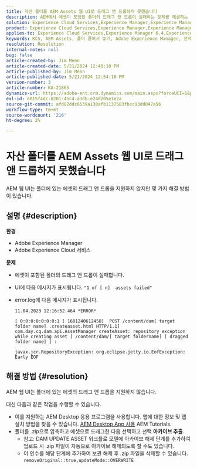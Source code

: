 ```yaml
---
title: 자산 폴더를 AEM Assets 웹 UI로 드래그 앤 드롭하지 못했습니다
description: AEM에서 에셋이 포함된 폴더의 드래그 앤 드롭이 실패하는 문제를 해결하는 방법에 대해 알아봅니다.
solution: Experience Cloud Services,Experience Manager,Experience Manager as a Cloud Service
product: Experience Cloud Services,Experience Manager,Experience Manager as a Cloud Service
applies-to: Experience Cloud Services,Experience Manager 6.4,Experience Manager Assets,Experience Manager as a Cloud Service,Experience Manager 6.5
keywords: KCS, AEM Assets, 폴더 끌어서 놓기, Adobe Experience Manager, 문제 해결
resolution: Resolution
internal-notes: null
bug: false
article-created-by: Jim Menn
article-created-date: 5/21/2024 12:48:10 PM
article-published-by: Jim Menn
article-published-date: 5/21/2024 12:54:10 PM
version-number: 3
article-number: KA-21865
dynamics-url: https://adobe-ent.crm.dynamics.com/main.aspx?forceUCI=1&pagetype=entityrecord&etn=knowledgearticle&id=6e91f85a-7017-ef11-9f8a-6045bd006268
exl-id: e015f4dc-8201-45c4-a3db-e240205e1e2a
source-git-commit: afd82ddc6539a130afb1137583fbcc93dd047a56
workflow-type: tm+mt
source-wordcount: '216'
ht-degree: 2%

---
```


# 자산 폴더를 AEM Assets 웹 UI로 드래그 앤 드롭하지 못했습니다


AEM 웹 UI는 폴더에 있는 에셋의 드래그 앤 드롭을 지원하지 않지만 몇 가지 해결 방법이 있습니다.

## 설명 {#description}


<b>환경</b>

- Adobe Experience Manager
- Adobe Experience Cloud 서비스


<b>문제</b>

- 에셋이 포함된 폴더의 드래그 앤 드롭이 실패합니다.
- UI에 다음 메시지가 표시됩니다. `"1 of [ n]  assets failed"`
- error.log에 다음 메시지가 표시됩니다.

  ```
  11.04.2023 12:16:52.464 *ERROR* 
  
  [ 0:0:0:0:0:0:0:1 [ 1681240612458]  POST /content/dam[ target folder name] .createasset.html HTTP/1.1]  com.day.cq.dam.api.AssetManager createAsset: repository exception while creating asset [ /content/dam/[ target foldername] [ dragged folder name] ] :
  
  javax.jcr.RepositoryException: org.eclipse.jetty.io.EofException: Early EOF
  ```



## 해결 방법 {#resolution}


AEM 웹 UI는 폴더에 있는 에셋의 드래그 앤 드롭을 지원하지 않습니다.

대신 다음과 같은 작업을 수행할 수 있습니다.

- 이를 지원하는 AEM Desktop 응용 프로그램을 사용합니다. 앱에 대한 정보 및 앱 설치 방법을 찾을 수 있습니다. [AEM Desktop App 사용](https://experienceleague.adobe.com/en/docs/experience-manager-learn/assets/creative-workflows/aem-desktop-app) AEM Tutorials.
- 폴더를 .zip으로 압축하고 에셋으로 드래그한 다음 선택하고 선택 <b>아카이브 추출</b>. 
   - 참고: DAM UPDATE ASSET 워크플로 모델에 아카이브 해제 단계를 추가하여 업로드 시 .zip 파일이 자동으로 아카이브 해제되도록 할 수도 있습니다.
   - 이 인수를 해당 단계에 추가하여 보관 해제 후 .zip 파일을 삭제할 수 있습니다. `removeOriginal::true,updateMode::OVERWRITE`
